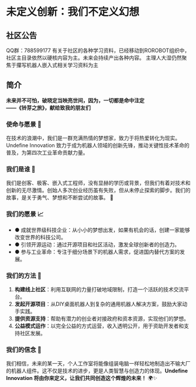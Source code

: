 # 未定义创新：我们不定义幻想

## 社区公告
QQ群：788599177
有关于社区的各种学习资料，已经移动到ROROBOT组织中，社区主目录依然以硬核内容为主。未来会持续产出各种内容。
主理人大湿仍然聚焦于攥写机器人嵌入式相关学习资料为主

## 简介

**未来并不可怕，破晓定当映亮世间，因为，一切都是命中注定**  
**——《铃芽之旅》，献给致我的朋友们**  

### 使命与愿景 🚀  
在技术的浪潮中，我们是一群充满热情的梦想家，致力于将热爱转化为现实。Undefine Innovation 致力于成为机器人领域的创新先锋，推动关键性技术革命的普及，为第四次工业革命贡献力量。  

### 我们是谁 👤  
我们是创客、极客、嵌入式工程师，没有显赫的学历或背景，但我们有着对技术和创新的无尽激情。创始人多次创业经历虽有失败，但从未停止探索的脚步。我们的故事，是关于勇气、梦想和不断尝试的故事。 💪  

### 我们的愿景 📈  
- ● 成就世界级科技企业：从小小的梦想出发，如果有机会的话，创建一家能够改变世界的科技公司。  
- ● 引领开源运动：通过开源项目和社区活动，激发全球创新者的创造力。  
- ● 参与工业革命：专注于细分场景下的机器人需求，促进国内替代方案的发展。  

### 我们的方法 🔧  
1. **构建线上社区**：利用互联网的力量打破地域限制，打造一个活跃的技术交流平台。  
2. **发起开源项目**：从DIY桌面机器人到复杂的通用机器人解决方案，鼓励大家动手实践。  
3. **提供资源支持**：帮助有潜力的创业者对接政府和资本资源，实现他们的梦想。  
4. **公益模式运作**：以完全公益的方式运营，收入透明公开，用于资助开发者和支持社区发展。  

### 我们的信念 🙏  
我们相信，未来的某一天，个人工作室将能像组装电脑一样轻松地制造出不输大厂的机器人组件。这不仅是技术的进步，更是人类智慧与创造力的体现。**Undefine Innovation 将由你来定义，让我们共同创造这个辉煌的未来！** 🌍✨  
